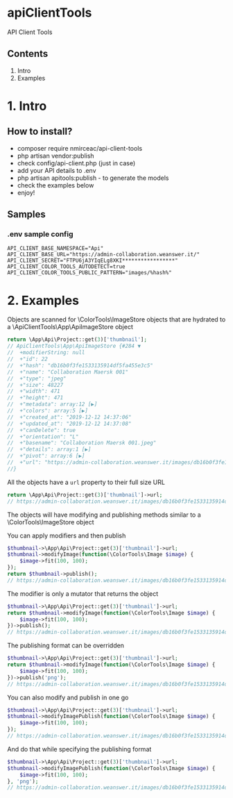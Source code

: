 # apiClientTools
API Client Tools

## Contents
1. Intro
2. Examples

# 1. Intro

## How to install?

- composer require nmirceac/api-client-tools
- php artisan vendor:publish
- check config/api-client.php (just in case)
- add your API details to .env
- php artisan apitools:publish - to generate the models
- check the examples below
- enjoy! 

## Samples

### .env sample config

```
API_CLIENT_BASE_NAMESPACE="Api"
API_CLIENT_BASE_URL="https://admin-collaboration.weanswer.it/"
API_CLIENT_SECRET="FTPU6jA3YIqELg8XKI*****************"
API_CLIENT_COLOR_TOOLS_AUTODETECT=true
API_CLIENT_COLOR_TOOLS_PUBLIC_PATTERN="images/%hash%"
```

# 2. Examples

Objects are scanned for \ColorTools\ImageStore objects that are hydrated to a \ApiClientTools\App\ApiImageStore object

```php
return \App\Api\Project::get(3)['thumbnail'];
// ApiClientTools\App\ApiImageStore {#284 ▼
//  +modifierString: null
//  +"id": 22
//  +"hash": "db16b0f3fe1533135914df5fa455e3c5"
//  +"name": "Collaboration Maersk 001"
//  +"type": "jpeg"
//  +"size": 48227
//  +"width": 471
//  +"height": 471
//  +"metadata": array:12 [▶]
//  +"colors": array:5 [▶]
//  +"created_at": "2019-12-12 14:37:06"
//  +"updated_at": "2019-12-12 14:37:08"
//  +"canDelete": true
//  +"orientation": "L"
//  +"basename": "Collaboration Maersk 001.jpeg"
//  +"details": array:1 [▶]
//  +"pivot": array:6 [▶]
//  +"url": "https://admin-collaboration.weanswer.it/images/db16b0f3fe1533135914df5fa455e3c5.jpeg"
//}
```

All the objects have a `url` property to their full size URL

```php
return \App\Api\Project::get(3)['thumbnail']->url;
// https://admin-collaboration.weanswer.it/images/db16b0f3fe1533135914df5fa455e3c5.jpeg
```

The objects will have modifying and publishing methods similar to a \ColorTools\ImageStore object

You can apply modifiers and then publish

```php
$thumbnail->\App\Api\Project::get(3)['thumbnail']->url;
$thumbnail->modifyImage(function(\ColorTools\Image $image) {
    $image->fit(100, 100);
});
return $thumbnail->publish();
// https://admin-collaboration.weanswer.it/images/db16b0f3fe1533135914df5fa455e3c5-ft=100+100.jpeg
```

The modifier is only a mutator that returns the object

```php
$thumbnail->\App\Api\Project::get(3)['thumbnail']->url;
return $thumbnail->modifyImage(function(\ColorTools\Image $image) {
    $image->fit(100, 100);
})->publish();
// https://admin-collaboration.weanswer.it/images/db16b0f3fe1533135914df5fa455e3c5-ft=100+100.jpeg
```

The publishing format can be overridden

```php
$thumbnail->\App\Api\Project::get(3)['thumbnail']->url;
return $thumbnail->modifyImage(function(\ColorTools\Image $image) {
    $image->fit(100, 100);
})->publish('png');
// https://admin-collaboration.weanswer.it/images/db16b0f3fe1533135914df5fa455e3c5-ft=100+100.png
```

You can also modify and publish in one go

```php
$thumbnail->\App\Api\Project::get(3)['thumbnail']->url;
$thumbnail->modifyImagePublish(function(\ColorTools\Image $image) {
    $image->fit(100, 100);
});
// https://admin-collaboration.weanswer.it/images/db16b0f3fe1533135914df5fa455e3c5-ft=100+100.png
```

And do that while specifying the publishing format

```php
$thumbnail->\App\Api\Project::get(3)['thumbnail']->url;
$thumbnail->modifyImagePublish(function(\ColorTools\Image $image) {
    $image->fit(100, 100);
}, 'png');
// https://admin-collaboration.weanswer.it/images/db16b0f3fe1533135914df5fa455e3c5-ft=100+100.png
``` 

